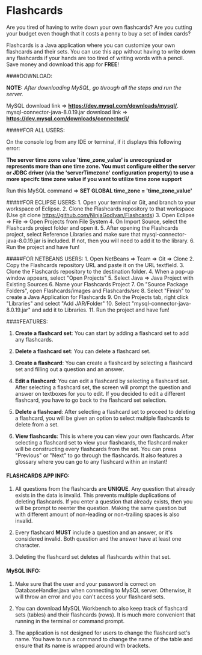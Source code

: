 # Flashcards

Are you tired of having to write down your own flashcards? Are you cutting your budget even though that it costs a penny to buy a set of index cards?

Flashcards is a Java application where you can customize your own flashcards and their sets. You can use this app without having to write down any flashcards if your hands are too tired of writing words with a pencil. Save money and download this app for **FREE**!

####DOWNLOAD:

**NOTE:** *After downloading MySQL, go through all the steps and run the server.*

MySQL download link => **https://dev.mysql.com/downloads/mysql/**.
mysql-connector-java-8.0.19.jar download link => **https://dev.mysql.com/downloads/connector/j/**

#####FOR ALL USERS:

On the console log from any IDE or terminal, if it displays this following error: 

**The server time zone value 'time_zone_value' is unrecognized or represents more than one time zone. You must configure either the server or JDBC driver (via the 'serverTimezone' configuration property) to use a more specifc time zone value if you want to utilize time zone support**

Run this MySQL command => **SET GLOBAL time_zone = 'time_zone_value'**



#####FOR ECLIPSE USERS:
	1. Open your terminal or Git, and branch to your workspace of Eclipse.
	2. Clone the Flashcards repository to that workspace (Use git clone https://github.com/NinjaGodIvan/Flashcards)
	3. Open Eclipse => File => Open Projects from File System
	4. On Import Source, select the Flashcards project folder and open it.
	5. After opening the Flashcards project, select Reference Libraries and make sure that mysql-connector-java-8.0.19.jar is included. If not, then you will need to add it to the library.
	6. Run the project and have fun!
	
#####FOR NETBEANS USERS:
	1. Open NetBeans => Team => Git => Clone
	2. Copy the Flashcards repository URL and paste it on the URL textfield.
	3. Clone the Flashcards repository to the destination folder.
	4. When a pop-up window appears, select "Open Projects"
	5. Select Java => Java Project with Existing Sources
	6. Name your Flashcards Project
	7. On "Source Package Folders", open Flashcards/images and Flashcards/src
	8. Select "Finish" to create a Java Application for Flashcards
	9. On the Projects tab, right click "Libraries" and select "Add JAR/Folder"
	10. Select "mysql-connector-java-8.0.19.jar" and add it to Libraries.
	11. Run the project and have fun!
	
####FEATURES:

1. **Create a flashcard set**: You can start by adding a flashcard set to add any flashcards.

2. **Delete a flashcard set**: You can delete a flashcard set.

3. **Create a flashcard**: You can create a flashcard by selecting a flashcard set and filling out a question and an answer.

4. **Edit a flashcard**: You can edit a flashcard by selecting a flashcard set. After selecting a flashcard set, the screen will prompt the question and answer on textboxes for you to edit. If you decided to edit a different flashcard, you have to go back to the flashcard set selection.

5. **Delete a flashcard**: After selecting a flashcard set to proceed to deleting a flashcard, you will be given an option to select multiple flashcards to delete from a set. 

6. **View flashcards**: This is where you can view your own flashcards. After selecting a flashcard set to view your flashcards, the flashcard maker will be constructing every flashcards from the set. You can press "Previous" or "Next" to go through the flashcards. It also features a glossary where you can go to any flashcard within an instant!

#### FLASHCARDS APP INFO:

1. All questions from the flashcards are **UNIQUE**. Any question that already exists in the data is invalid. This prevents multiple duplications of deleting flashcards. If you enter a question that already exists, then you will be prompt to reenter the question. Making the same question but with different amount of non-leading or non-trailing spaces is also invalid.

2. Every flashcard **MUST** include a question and an answer, or it's considered invalid. Both question and the answer have at least one character.

3. Deleting the flashcard set deletes all flashcards within that set.

#### MySQL INFO:

1. Make sure that the user and your password is correct on DatabaseHandler.java when connecting to MySQL server. Otherwise, it will throw an error and you can't access your flashcard sets.

2. You can download MySQL Workbench to also keep track of flashcard sets (tables) and their flashcards (rows). It is much more convenient that running in the terminal or command prompt. 

3. The application is not designed for users to change the flashcard set's name. You have to run a command to change the name of the table and ensure that its name is wrapped around with brackets.